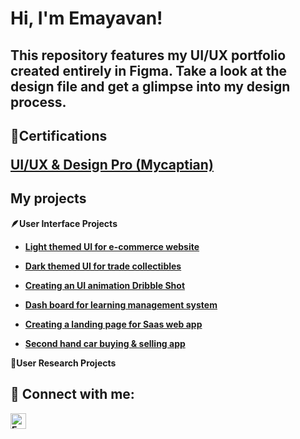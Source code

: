 <h1>Hi, I'm Emayavan! </h1>

<h2>This repository features my UI/UX portfolio created entirely in Figma. Take a look at the design file and get a glimpse into my design process.</h2>

<h2>🥇Certifications</h>

<b>[UI/UX & Design Pro (Mycaptian)](https://github.com/Emayavan13/Emayavan13/files/15126684/EMAYAVAN_UI_UX.Creative.Design.Pro_Certificate.pdf)</b>

 <h2>My projects</h2>

 
<b>**🪶User Interface Projects**</b>
- <b>[Light themed UI for e-commerce website](https://www.figma.com/file/pSkrRLCxL1lUglUC00iLB0/My-Project-file?type=design&node-id=250%3A172&mode=design&t=CGAJ1OLT3XB1I0rl-1)</b>

- <b>[Dark themed UI for trade collectibles](https://www.figma.com/file/pSkrRLCxL1lUglUC00iLB0/My-Project-file?type=design&node-id=174%3A10&mode=design&t=CGAJ1OLT3XB1I0rl-1)</b>

- <b>[Creating an UI animation Dribble Shot](https://www.figma.com/file/pSkrRLCxL1lUglUC00iLB0/My-Project-file?type=design&node-id=11%3A72&mode=design&t=CGAJ1OLT3XB1I0rl-1)</b>

- <b>[Dash board for learning management system](https://www.figma.com/file/pSkrRLCxL1lUglUC00iLB0/My-Project-file?type=design&node-id=0%3A1&mode=design&t=CGAJ1OLT3XB1I0rl-1)<b/>

- <b>[Creating  a landing page for Saas web app](https://www.figma.com/file/pSkrRLCxL1lUglUC00iLB0/My-Project-file?type=design&node-id=342%3A83&mode=design&t=CGAJ1OLT3XB1I0rl-1)</b>

- <b>[Second hand car buying & selling app](https://www.figma.com/file/pSkrRLCxL1lUglUC00iLB0/My-Project-file?type=design&node-id=1757%3A891&mode=design&t=CGAJ1OLT3XB1I0rl-1)</b>
 

<b>**📄User Research Projects**</b>



<h2> 🤳 Connect with me:</h2>

[<img align="left" alt="Emayavan | LinkedIn" width="25
  px" src="https://cdn.jsdelivr.net/npm/simple-icons@v3/icons/linkedin.svg" />][linkedin]


[linkedin]: https://www.linkedin.com/in/emayavan-chandrasekaran-216610297/?lipi=urn%3Ali%3Apage%3Ad_flagship3_profile_view_base%3BgZqI4bWKQUmtxpx5m6%2Blrw%3D%3D




<!--
**joshmadakor1/joshmadakor1** is a ✨ _special_ ✨ repository because its `README.md` (this file) appears on your GitHub profile.

Here are some ideas to get you started:

- 🔭 I’m currently working on ...
- 🌱 I’m currently learning ...
- 👯 I’m looking to collaborate on ...
- 🤔 I’m looking for help with ...
- 💬 Ask me about ...
- 📫 How to reach me: ...
- 😄 Pronouns: ...
- ⚡ Fun fact: ...
-->
